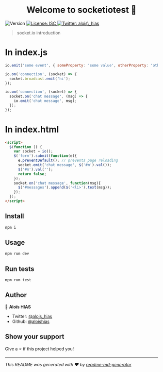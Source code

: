 <h1 align="center">Welcome to socketiotest 👋</h1>
<p>
  <img alt="Version" src="https://img.shields.io/badge/version-1.0.0-blue.svg?cacheSeconds=2592000" />
  <a href="#" target="_blank">
    <img alt="License: ISC" src="https://img.shields.io/badge/License-ISC-yellow.svg" />
  </a>
  <a href="https://twitter.com/alois\_hias" target="_blank">
    <img alt="Twitter: alois\_hias" src="https://img.shields.io/twitter/follow/alois\_hias.svg?style=social" />
  </a>
</p>

> socket.io introduction

# In index.js

```javascript
io.emit('some event', { someProperty: 'some value', otherProperty: 'other value' }); // This will emit the event to all connected sockets

io.on('connection', (socket) => {
  socket.broadcast.emit('hi');
});

io.on('connection', (socket) => {
  socket.on('chat message', (msg) => {
    io.emit('chat message', msg);
  });
});
```

# In index.html

```html
<script>
  $(function () {
    var socket = io();
    $('form').submit(function(e){
      e.preventDefault(); // prevents page reloading
      socket.emit('chat message', $('#m').val());
      $('#m').val('');
      return false;
    });
    socket.on('chat message', function(msg){
      $('#messages').append($('<li>').text(msg));
    });
  });
</script>
```

## Install

```sh
npm i
```

## Usage

```sh
npm run dev
```

## Run tests

```sh
npm run test
```

## Author

👤 **Aloïs HIAS**

* Twitter: [@alois\_hias](https://twitter.com/alois\_hias)
* Github: [@aloishias](https://github.com/aloishias)

## Show your support

Give a ⭐️ if this project helped you!

***
_This README was generated with ❤️ by [readme-md-generator](https://github.com/kefranabg/readme-md-generator)_